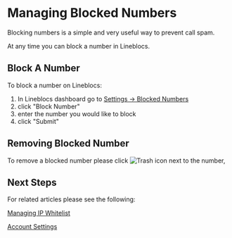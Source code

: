 # Managing Blocked Numbers

Blocking numbers is a simple and very useful way to prevent call spam.

At any time you can block a number in Lineblocs.

## Block A Number

To block a number on Lineblocs:

1. In Lineblocs dashboard go to  [Settings -> Blocked Numbers](https://app.lineblocs.com/#/dashboard/settings/workspace-users)
2. click "Block Number"
3. enter the number you would like to block
4. click "Submit"

## Removing Blocked Number

To remove a blocked number please click ![Trash](/img/frontend/docs/shared/trash.png) icon next to the number,

## Next Steps

For related articles please see the following:

[Managing IP Whitelist](http://lineblocs.com/resources/other-topics/managing-ip-whitelist)

[Account Settings](http://lineblocs.com/resources/other-topics/account-settings)
